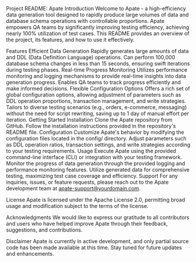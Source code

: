 Project README: Apate
Introduction
Welcome to Apate - a high-efficiency data generation tool designed to rapidly produce large volumes of data and database schema operations with controllable proportions. Apate empowers QA teams by significantly improving testing efficiency, achieving nearly 100% utilization of test cases. This README provides an overview of the project, its features, and how to use it effectively.

Features
Efficient Data Generation
Rapidly generates large amounts of data and DDL (Data Definition Language) operations.
Can perform 100,000 database schema changes in less than 15 seconds, ensuring swift iterations during testing phases.
Real-time Progress Monitoring
Utilizes performance monitoring and logging mechanisms to provide real-time insights into data generation progress.
Enables QA teams to track progress efficiently and make informed decisions.
Flexible Configuration Options
Offers a rich set of global configuration options, allowing adjustment of parameters such as DDL operation proportions, transaction management, and write strategies.
Tailors to diverse testing scenarios (e.g., orders, e-commerce, messaging) without the need for script rewriting, saving up to 1 day of manual effort per iteration.
Getting Started
Installation
Clone the Apate repository from GitHub.
Follow the installation instructions provided in the repository's README file.
Configuration
Customize Apate's behavior by modifying the configuration files located in the config/ directory.
Adjust parameters such as DDL operation ratios, transaction settings, and write strategies according to your testing requirements.
Usage
Execute Apate using the provided command-line interface (CLI) or integration with your testing framework.
Monitor the progress of data generation through the provided logging and performance monitoring features.
Utilize generated data for comprehensive testing, maximizing test case coverage and efficiency.
Support
For any inquiries, issues, or feature requests, please reach out to the Apate development team at apate-support@yourdomain.com.

License
Apate is licensed under the Apache License 2.0, permitting broad usage and modification subject to the terms of the license.

Acknowledgments
We would like to express our gratitude to all contributors and users who have helped improve Apate through their feedback, suggestions, and contributions.

Disclaimer
Apate is currently in active development, and only partial source code has been made available at this time. Stay tuned for future updates and enhancements.

